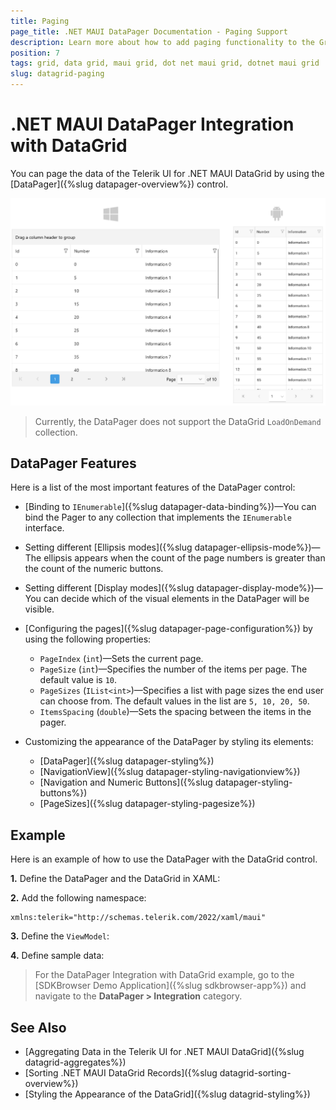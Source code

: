 ```yaml
---
title: Paging
page_title: .NET MAUI DataPager Documentation - Paging Support
description: Learn more about how to add paging functionality to the Grid for .NET MAUI.
position: 7
tags: grid, data grid, maui grid, dot net maui grid, dotnet maui grid
slug: datagrid-paging
---
```


# .NET MAUI DataPager Integration with DataGrid

You can page the data of the Telerik UI for .NET MAUI DataGrid by using the [DataPager]({%slug datapager-overview%}) control.

![.NET MAUI DataGrid Paging support](images/datapager-datagrid-paging.png)

>Currently, the DataPager does not support the DataGrid `LoadOnDemand` collection.

## DataPager Features

Here is a list of the most important features of the DataPager control:

* [Binding to `IEnumerable`]({%slug datapager-data-binding%})&mdash;You can bind the Pager to any collection that implements the `IEnumerable` interface.
* Setting different [Ellipsis modes]({%slug datapager-ellipsis-mode%})&mdash;The ellipsis appears when the count of the page numbers is greater than the count of the numeric buttons.
* Setting different [Display modes]({%slug datapager-display-mode%})&mdash;You can decide which of the visual elements in the DataPager will be visible.
* [Configuring the pages]({%slug datapager-page-configuration%}) by using the following properties:
    * `PageIndex` (`int`)&mdash;Sets the current page.
    * `PageSize` (`int`)&mdash;Specifies the number of the items per page. The default value is `10`.
    * `PageSizes` (`IList<int>`)&mdash;Specifies a list with page sizes the end user can choose from. The default values in the list are `5, 10, 20, 50`.
    * `ItemsSpacing` (`double`)&mdash;Sets the spacing between the items in the pager.

* Customizing the appearance of the DataPager by styling its elements:
    * [DataPager]({%slug datapager-styling%})
    * [NavigationView]({%slug datapager-styling-navigationview%})
    * [Navigation and Numeric Buttons]({%slug datapager-styling-buttons%})
    * [PageSizes]({%slug datapager-styling-pagesize%})

## Example 

Here is an example of how to use the DataPager with the DataGrid control.

**1.** Define the DataPager and the DataGrid in XAML:

<snippet id='datagrid-datapager' />

**2.** Add the following namespace:

```XAML
xmlns:telerik="http://schemas.telerik.com/2022/xaml/maui"
```

**3.** Define the `ViewModel`:

<snippet id='datapager-viewmodel' />

**4.** Define sample data:

<snippet id='datapager-data' />

> For the DataPager Integration with DataGrid example, go to the [SDKBrowser Demo Application]({%slug sdkbrowser-app%}) and navigate to the **DataPager > Integration** category.

## See Also

- [Aggregating Data in the Telerik UI for .NET MAUI DataGrid]({%slug datagrid-aggregates%})
- [Sorting .NET MAUI DataGrid Records]({%slug datagrid-sorting-overview%})
- [Styling the Appearance of the DataGrid]({%slug datagrid-styling%})